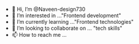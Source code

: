 - 👋 Hi, I’m @Naveen-design730
- 👀 I’m interested in ..."Frontend development"
- 🌱 I’m currently learning ..."Frontend technologies"
- 💞️ I’m looking to collaborate on ... "tech skills"
- 📫 How to reach me ...

<!---
Naveen-design730/Naveen-design730 is a ✨ special ✨ repository because its `README.md` (this file) appears on your GitHub profile.
You can click the Preview link to take a look at your changes.
--->
